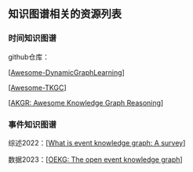 ## 知识图谱相关的资源列表

### 时间知识图谱

github仓库：

[[Awesome-DynamicGraphLearning](https://github.com/SpaceLearner/Awesome-DynamicGraphLearning)]

[[Awesome-TKGC](https://github.com/jiapuwang/Awesome-TKGC)]

[[AKGR: Awesome Knowledge Graph Reasoning](https://github.com/LIANGKE23/Awesome-Knowledge-Graph-Reasoning#temporal-knowledge-graph-reasoning-)]

### 事件知识图谱

综述2022：[[What is event knowledge graph: A survey](https://arxiv.org/pdf/2112.15280)]

数据2023：[[OEKG: The open event knowledge graph](https://arxiv.org/pdf/2302.14688)]
